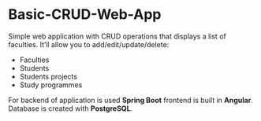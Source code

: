 # Basic-CRUD-Web-App
Simple web application with CRUD operations that displays a list of faculties. 
It’ll allow you to add/edit/update/delete:
* Faculties
* Students
* Students projects 
* Study programmes

For backend of application is used **Spring Boot** frontend is built in **Angular**. Database is created with **PostgreSQL**.
